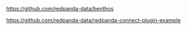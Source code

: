https://github.com/redpanda-data/benthos

https://github.com/redpanda-data/redpanda-connect-plugin-example
